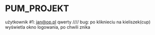 # PUM_PROJEKT

użytkownik #1:
jan@op.pl
qwerty
////
bug:
po kliknieciu na kieliszek(cup) wyświetla okno logowania, po chwili znika
